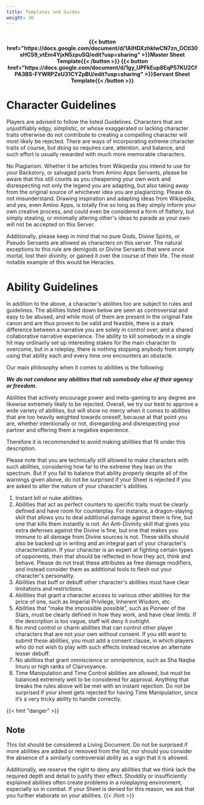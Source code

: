 ```yaml
---
title: Templates and Guides
weight: 30
---
```

<br>
<div style="text-align:center; font-weight: bold;">
{{< button href="https://docs.google.com/document/d/1AlHDXzhkIwCN7zn_OCtl30sHC59_vtEm4YjxN5zpuSQ/edit?usp=sharing" >}}Master Sheet Template{{< /button >}}
{{< button href="https://docs.google.com/document/d/1gy_UPFkEup8EqP57KU2CfPA3BS-FYWRPZeU31CYZpBU/edit?usp=sharing" >}}Servant Sheet Template{{< /button >}}
</div>

# Character Guidelines

Players are advised to follow the listed Guidelines. Characters that are unjustifiably edgy, simplistic, or whose exaggerated or lacking character traits otherwise do not contribute to creating a compelling character will most likely be rejected. There are ways of incorporating extreme character traits of course, but doing so requires care, attention, and balance, and such effort is usually rewarded with much more memorable characters.

No Plagiarism. Whether it be articles from Wikipedia you intend to use for your Backstory, or salvaged parts from Amino Apps Servants, please be aware that this still counts as you cheapening your own work and disrespecting not only the legend you are adapting, but also taking away from the original source of whichever idea you are plagiarizing.  Please do not misunderstand. Drawing inspiration and adapting ideas from Wikipedia, and yes, even Amino Apps, is totally fine so long as they simply inform your own creative process, and could even be considered a form of flattery, but simply stealing, or minimally altering other's ideas to parade as your own will not be accepted on this Server.

Additionally, please keep in mind that no pure Gods, Divine Spirits, or Pseudo Servants are allowed as characters on this server. The natural exceptions to this rule are demigods or Divine Servants that were once mortal, lost their divinity, or gained it over the course of their life. The most notable example of this would be Heracles.

# Ability Guidelines

In addition to the above, a character's abilities too are subject to rules and guidelines. The abilities listed down below are seen as controversial and easy to be abused, and while most of them are present in the original Fate canon and are thus proven to be valid and feasible, there is a stark difference between a narrative you are solely in control over, and a shared collaborative narrative experience. The ability to kill somebody in a single hit may ordinarily set up interesting stakes for the main character to overcome, but in a roleplay, there is nothing stopping anybody from simply using that ability each and every time one encounters an obstacle.

Our main philosophy when it comes to abilities is the following:

***We do not condone any abilities that rob somebody else of their agency or freedom.***

Abilities that actively encourage power and meta-gaming to any degree are likewise extremely likely to be rejected. Overall, we try our best to approve a wide variety of abilities, but will show no mercy when it comes to abilities that are too heavily weighted towards oneself, because at that point you are, whether intentionally or not, disregarding and disrespecting your partner and offering them a negative experience.

Therefore it is recommended to avoid making abilities that fit under this description. 

Please note that you are technically still allowed to make characters with such abilities, considering how far to the extreme they lean on the spectrum. But if you fail to balance that ability properly despite all of the warnings given above, do not be surprised if your Sheet is rejected if you are asked to alter the nature of your character's abilities.

1. Instant kill or nuke abilities.
2. Abilities that act as perfect counters to specific traits must be clearly defined and have room for counterplay. For instance, a dragon-slaying skill that allows you to deal additional damage against them is fine, but one that kills them instantly is not. An Anti-Divinity skill that gives you extra defenses against the Divine is fine, but one that makes you immune to all damage from Divine sources is not. These skills should also be backed up in writing and an integral part of your character's characterization. If your character is an expert at fighting certain types of opponents, then that should be reflected in how they act, think and behave. Please do not treat these attributes as free damage modifiers, and instead consider them as additional tools to flesh out your character's personality.
3. Abilities that buff or debuff other character's abilities must have clear limitations and restrictions.
4. Abilities that grant a character access to various other abilities for the price of one, such as Imperial Privilege, Inherent Wisdom, etc.
5. Abilities that “make the impossible possible”, such as Pioneer of the Stars, must be clearly defined in how they work, and have clear limits. If the description is too vague, staff will deny it outright.
6. No mind control or charm abilities that can control other player characters that are not your own without consent. If you still want to submit these abilities, you must add a consent clause, in which players who do not wish to play with such effects instead receive an alternate lesser debuff.
7. No abilities that grant omniscience or omnipotence, such as Sha Naqba Imuru or high ranks of Clairvoyance.
8. Time Manipulation and Time Control abilities are allowed, but must be balanced extremely well to be considered for approval. Anything that breaks the rules above will be met with an instant rejection. Do not be surprised if your sheet gets rejected for having Time Manipulation, since it’s a very tricky ability to handle correctly.

{{< hint "danger" >}}

## **Note**

This list should be considered a Living Document. Do not be surprised if more abilities are added or removed from the list, nor should you consider the absence of a similarly controversial ability as a sign that it is allowed.

Additionally, we reserve the right to deny any abilities that we think lack the required depth and detail to justify their effect. Shoddily or insufficiently explained abilities often create problems in a roleplaying environment, especially so in combat. If your Sheet is denied for this reason, we ask that you further elaborate on your abilities.
{{< /hint >}}
